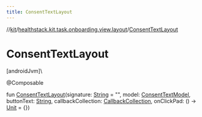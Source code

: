 ```yaml
---
title: ConsentTextLayout
---
```

//[kit](../../index.html)/[healthstack.kit.task.onboarding.view.layout](index.html)/[ConsentTextLayout](-consent-text-layout.html)



# ConsentTextLayout



[androidJvm]\




@Composable



fun [ConsentTextLayout](-consent-text-layout.html)(signature: [String](https://kotlinlang.org/api/latest/jvm/stdlib/kotlin/-string/index.html) = &quot;&quot;, model: [ConsentTextModel](../healthstack.kit.task.onboarding.model/-consent-text-model/index.html), buttonText: [String](https://kotlinlang.org/api/latest/jvm/stdlib/kotlin/-string/index.html), callbackCollection: [CallbackCollection](../healthstack.kit.task.base/-callback-collection/index.html), onClickPad: () -&gt; [Unit](https://kotlinlang.org/api/latest/jvm/stdlib/kotlin/-unit/index.html) = {})





